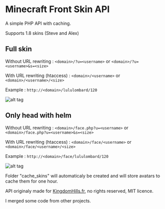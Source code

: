 # Minecraft Front Skin API
A simple PHP API with caching.

Supports 1.8 skins (Steve and Alex)

## Full skin

Without URL rewriting : `<domain>/?u=<username>` or `<domain>/?u=<username>&s=<size>`

With URL rewriting (htaccess) : `<domain>/<username>` or `<domain>/<username>/<size>`

Example : `http://<domain>/lululombard/120`

![alt tag](http://skins.kingdomhills.fr/lululombard/120)

## Only head with helm

Without URL rewriting : `<domain>/face.php?u=<username>` or `<domain>/face.php?u=<username>&s=<size>`

With URL rewriting (htaccess) : `<domain>/face/<username>` or `<domain>/face/<username>/<size>`

Example : `http://<domain>/face/lululombard/120`

![alt tag](http://skins.kingdomhills.fr/face/lululombard/120)

Folder "cache_skins" will automaticaly be created and will store avatars to cache them for one hour.

API originaly made for [KingdomHills.fr](http://kingdomhills.fr/), no rights reserved, MIT licence.

I merged some code from other projects.